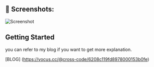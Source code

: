 
## 📸️ Screenshots:
   
![Screenshot][RunResult]  


## Getting Started

you can refer to my blog if you want to get more explanation.
 
[BLOG] (https://vocus.cc/@cross-code/6208c119fd8978000153b0fe)


[RunResult]: /.github/full_result_dart.png


